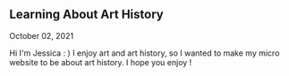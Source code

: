 Learning About Art History
---
October 02, 2021

Hi I'm Jessica : ) I enjoy art and art history, so I wanted to make my micro website to be about art history.
I hope you enjoy ! 
